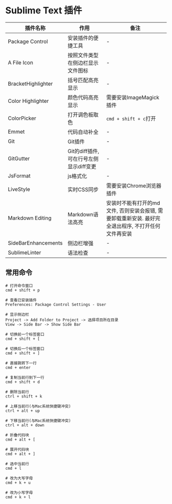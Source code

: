 # Sublime Text 插件


| 插件名称 | 作用 | 备注 |
|---------|-----|------|
| Package Control | 安装插件的便捷工具 | - |
| A File Icon | 按照文件类型在侧边栏显示文件图标 | - |
| BracketHighlighter | 括号匹配高亮显示 | - |
| Color Highlighter | 颜色代码高亮显示 | 需要安装ImageMagick插件 |
| ColorPicker | 打开调色板取色 | `cmd + shift + c`打开 |
| Emmet | 代码自动补全 | - |
| Git | Git插件 | - |
| GitGutter | Git的diff插件, 可在行号左侧显示diff变更 | - |
| JsFormat | js格式化 | - |
| LiveStyle | 实时CSS同步 | 需要安装Chrome浏览器插件 |
| Markdown Editing | Markdown语法高亮 | 安装时不能有打开的md文件, 否则安装会报错, 需要卸载重新安装. 最好完全退出程序, 不打开任何文件再安装|
| SideBarEnhancements | 侧边栏增强 | - |
| SublimeLinter | 语法检查 | - |


## 常用命令

```
# 打开命令窗口
cmd + shift + p

# 查看已安装插件
Preferences: Package Control Settings - User

# 显示侧边栏
Project -> Add Folder to Project -> 选择项目所在目录
View -> Side Bar -> Show Side Bar  

# 切换前一个标签窗口
cmd + shift + [

# 切换后一个标签窗口
cmd + shift + ]

# 直接跳转下一行
cmd + enter

# 复制当前行到下一行
cmd + shift + d

# 删除当前行
ctrl + shift + k

# 上移当前行(与Mac系统快捷键冲突)
ctrl + alt + up

# 下移当前行(与Mac系统快捷键冲突)
ctrl + alt + down

# 折叠代码块
cmd + alt + [

# 展开代码块
cmd + alt + ]

# 选中当前行
cmd + l

# 改为大写字母
cmd + k + u

# 改为小写字母
cmd + k + l
```